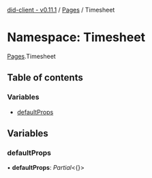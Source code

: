 [did-client - v0.11.1](../README.md) / [Pages](pages.md) / Timesheet

# Namespace: Timesheet

[Pages](pages.md).Timesheet

## Table of contents

### Variables

- [defaultProps](pages.timesheet.md#defaultprops)

## Variables

### defaultProps

• **defaultProps**: *Partial*<{}\>
